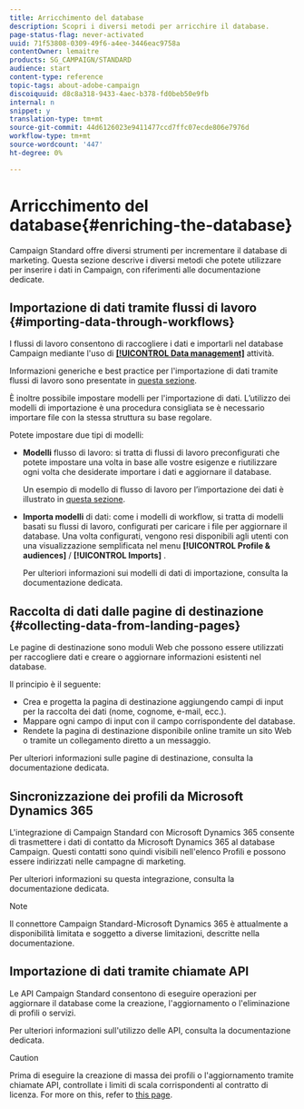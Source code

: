```yaml
---
title: Arricchimento del database
description: Scopri i diversi metodi per arricchire il database.
page-status-flag: never-activated
uuid: 71f53808-0309-49f6-a4ee-3446eac9758a
contentOwner: lemaitre
products: SG_CAMPAIGN/STANDARD
audience: start
content-type: reference
topic-tags: about-adobe-campaign
discoiquuid: d8c8a318-9433-4aec-b378-fd0beb50e9fb
internal: n
snippet: y
translation-type: tm+mt
source-git-commit: 44d6126023e9411477ccd7ffc07ecde806e7976d
workflow-type: tm+mt
source-wordcount: '447'
ht-degree: 0%

---
```



# Arricchimento del database{#enriching-the-database}

Campaign Standard offre diversi strumenti per incrementare il database di marketing. Questa sezione descrive i diversi metodi che potete utilizzare per inserire i dati in Campaign, con riferimenti alle documentazione dedicate.

## Importazione di dati tramite flussi di lavoro {#importing-data-through-workflows}

I flussi di lavoro consentono di raccogliere i dati e importarli nel database Campaign mediante l&#39;uso di [**[!UICONTROL Data management]**](../../automating/using/about-data-management-activities.md) attività.

Informazioni generiche e best practice per l&#39;importazione di dati tramite flussi di lavoro sono presentate in [questa sezione](../../automating/using/about-data-import-and-export.md).

È inoltre possibile impostare modelli per l&#39;importazione di dati. L’utilizzo dei modelli di importazione è una procedura consigliata se è necessario importare file con la stessa struttura su base regolare.

Potete impostare due tipi di modelli:

* **Modelli** flusso di lavoro: si tratta di flussi di lavoro preconfigurati che potete impostare una volta in base alle vostre esigenze e riutilizzare ogni volta che desiderate importare i dati e aggiornare il database.

   Un esempio di modello di flusso di lavoro per l’importazione dei dati è illustrato in [questa sezione](../../automating/using/creating-import-workflow-templates.md).

* **Importa modelli** di dati: come i modelli di workflow, si tratta di modelli basati su flussi di lavoro, configurati per caricare i file per aggiornare il database. Una volta configurati, vengono resi disponibili agli utenti con una visualizzazione semplificata nel menu **[!UICONTROL Profile & audiences]** / **[!UICONTROL Imports]** .

   Per ulteriori informazioni sui modelli di dati di importazione, consulta la documentazione [](../../automating/using/importing-data-with-import-templates.md)dedicata.

## Raccolta di dati dalle pagine di destinazione {#collecting-data-from-landing-pages}

Le pagine di destinazione sono moduli Web che possono essere utilizzati per raccogliere dati e creare o aggiornare informazioni esistenti nel database.

Il principio è il seguente:

* Crea e progetta la pagina di destinazione aggiungendo campi di input per la raccolta dei dati (nome, cognome, e-mail, ecc.).
* Mappare ogni campo di input con il campo corrispondente del database.
* Rendete la pagina di destinazione disponibile online tramite un sito Web o tramite un collegamento diretto a un messaggio.

Per ulteriori informazioni sulle pagine di destinazione, consulta la documentazione [](../../channels/using/getting-started-with-landing-pages.md)dedicata.

## Sincronizzazione dei profili da Microsoft Dynamics 365

L&#39;integrazione di Campaign Standard con Microsoft Dynamics 365 consente di trasmettere i dati di contatto da Microsoft Dynamics 365 al database Campaign.
Questi contatti sono quindi visibili nell&#39;elenco Profili e possono essere indirizzati nelle campagne di marketing.

Per ulteriori informazioni su questa integrazione, consulta la documentazione [](../../integrating/using/working-with-campaign-standard-and-microsoft-dynamics-365.md)dedicata.

>[!NOTE]
>
>Il connettore Campaign Standard-Microsoft Dynamics 365 è attualmente a disponibilità limitata e soggetto a diverse limitazioni, descritte nella documentazione.

## Importazione di dati tramite chiamate API

Le API Campaign Standard consentono di eseguire operazioni per aggiornare il database come la creazione, l&#39;aggiornamento o l&#39;eliminazione di profili o servizi.

Per ulteriori informazioni sull&#39;utilizzo delle API, consulta la documentazione [](../../api/using/get-started-apis.md)dedicata.

>[!CAUTION]
>
>Prima di eseguire la creazione di massa dei profili o l&#39;aggiornamento tramite chiamate API, controllate i limiti di scala corrispondenti al contratto di licenza. For more on this, refer to [this page](https://helpx.adobe.com/legal/product-descriptions/campaign-standard.html#ITInfrastructureResourcesbyActiveProfilesTiers).
